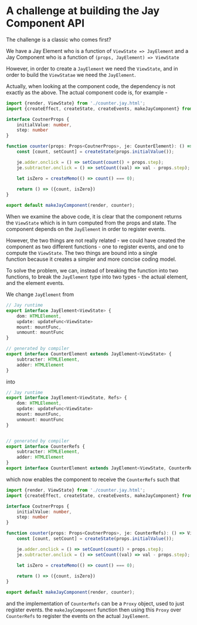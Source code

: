 # A challenge at building the Jay Component API

The challenge is a classic who comes first?

We have a Jay Element who is a function of `ViewState => JayElement`
and a Jay Component who is a function of `(props, JayElement) => ViewState`

However, in order to create a `JayElement` we need the `ViewState`, and
in order to build the `ViewStatae` we need the `JayElement`.

Actually, when looking at the component code, the dependency is not exactly 
as the above. The actual component code is, for example - 

```typescript
import {render, ViewState} from './counter.jay.html';
import {createEffect, createState, createEvents, makeJayComponent} from 'jay-hooks';

interface CoutnerProps {
    initialValue: number,
    step: number
}

function counter(props: Props<CoutnerProps>, je: CounterElement): () => ViewState {
    const [count, setCount] = createState(props.initialValue());

    je.adder.onclick = () => setCount(count() + props.step);
    je.subtracter.onclick = () => setCount((val) => val - props.step);

    let isZero = createMemo(() => count() === 0);
    
    return () => ({count, isZero})
}

export default makeJayComponent(render, counter);
```

When we examine the above code, it is clear that the component returns the 
`ViewState` which is in turn computed from the props and state. The component depends on the 
`JayElement` in order to register events. 

However, the two things are not really related - we could have created the component as two different 
functions - one to register events, and one to compute the `ViewState`. The two things are bound into a single  
function because it creates a simpler and more concise coding model.

To solve the problem, we can, instead of breaking the function into two functions, to break the `JayElement` type
into two types - the actual element, and the element events.

We change `JayElement` from

```typescript
// Jay runtime
export interface JayElement<ViewState> {
    dom: HTMLElement,
    update: updateFunc<ViewState>
    mount: mountFunc,
    unmount: mountFunc
}

// generated by compiler
export interface CounterElement extends JayElement<ViewState> {
    subtracter: HTMLElement,
    adder: HTMLElement
}
```

into
```typescript
// Jay runtime
export interface JayElement<ViewState, Refs> {
    dom: HTMLElement,
    update: updateFunc<ViewState>
    mount: mountFunc,
    unmount: mountFunc
}


// generated by compiler
export interface CounterRefs {
    subtracter: HTMLElement,
    adder: HTMLElement
}
export interface CounterElement extends JayElement<ViewState, CounterRefs>, CounterRefs {}
```
                                             
which now enables the component to receive the `CounterRefs` such that

```typescript
import {render, ViewState} from './counter.jay.html';
import {createEffect, createState, createEvents, makeJayComponent} from 'jay-hooks';

interface CoutnerProps {
    initialValue: number,
    step: number
}

function counter(props: Props<CoutnerProps>, je: CounterRefs): () => ViewState {
    const [count, setCount] = createState(props.initialValue());

    je.adder.onclick = () => setCount(count() + props.step);
    je.subtracter.onclick = () => setCount((val) => val - props.step);

    let isZero = createMemo(() => count() === 0);
    
    return () => ({count, isZero})
}

export default makeJayComponent(render, counter);
```

and the implementation of `CounterRefs` can be a `Proxy` object, used to just register
events. the `makeJayComponent` function then using this `Proxy` over `CounterRefs` to register
the events on the actual `JayElement`.

